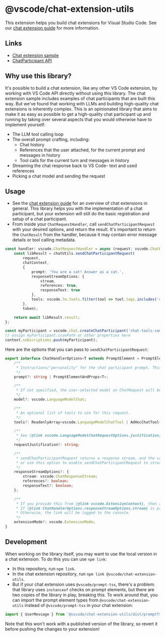 # @vscode/chat-extension-utils

This extension helps you build chat extensions for Visual Studio Code. See our [chat extension guide](https://code.visualstudio.com/api/extension-guides/chat) for more information.

## Links

- [Chat extension sample](https://github.com/microsoft/vscode-extension-samples/tree/main/chat-sample)
- [ChatParticipant API](https://code.visualstudio.com/api/references/vscode-api#chat)

## Why use this library?

It's possible to build a chat extension, like any other VS Code extension, by working with VS Code API directly without using this library. The chat extension sample includes examples of chat participants that are built this way. But we've found that working with LLMs and building high-quality chat extensions is inherently complex. This is an opinionated library that aims to make it as easy as possible to get a high-quality chat participant up and running by taking over several aspects that you would otherwise have to implement yourself:

- The LLM tool calling loop
- The overall prompt crafting, including:
    - Chat history
    - References that the user attached, for the current prompt and messages in history
    - Tool calls for the current turn and messages in history
- Streaming the chat response back to VS Code- text and used references
- Picking a chat model and sending the request

## Usage

- See the [chat extension guide](https://code.visualstudio.com/api/extension-guides/chat) for an overview of chat extensions in general. This library helps you with the implementation of a chat participant, but your extension will still do the basic registration and setup of a chat participant.
- From inside your `ChatRequestHandler`, call `sendChatParticipantRequest` with your desired options, and return the result. It's important to return the `ChatResult` from the handler, because it may contain error message details or tool calling metadata.

```ts
const handler: vscode.ChatRequestHandler = async (request: vscode.ChatRequest, chatContext: vscode.ChatContext, stream: vscode.ChatResponseStream, token: vscode.CancellationToken) => {
    const libResult = chatUtils.sendChatParticipantRequest(
        request,
        chatContext,
        {
            prompt: 'You are a cat! Answer as a cat.',
            responseStreamOptions: {
                stream,
                references: true,
                responseText: true
            },
            tools: vscode.lm.tools.filter(tool => tool.tags.includes('chat-tools-sample'))
        },
        token);

    return await libResult.result;
};

const myParticipant = vscode.chat.createChatParticipant('chat-tools-sample.catTools', handler);
// assign myParticipant.iconPath or other properties here
context.subscriptions.push(myParticipant);
```

Here are the options that you can pass to `sendChatParticipantRequest`:

```ts
export interface ChatHandlerOptions<T extends PromptElement = PromptElement> {
	/**
	 * Instructions/"personality" for the chat participant prompt. This is what makes this chat participant different from others.
	 */
	prompt?: string | PromptElementAndProps<T>;

	/**
	 * If not specified, the user-selected model on ChatRequest will be used.
	 */
	model?: vscode.LanguageModelChat;

	/**
	 * An optional list of tools to use for this request.
	 */
	tools?: ReadonlyArray<vscode.LanguageModelChatTool | AdHocChatTool<object>>;

	/**
	 * See {@link vscode.LanguageModelChatRequestOptions.justification}
	 */
	requestJustification?: string;

	/**
	 * sendChatParticipantRequest returns a response stream, and the caller can handle streaming the response,
	 * or use this option to enable sendChatParticipantRequest to stream the response back to VS Code.
	 */
	responseStreamOptions?: {
		stream: vscode.ChatResponseStream;
		references?: boolean;
		responseText?: boolean;
	};

	/**
	 * If you provide this from {@link vscode.ExtensionContext}, then a trace of the rendered prompt will be served.
	 * If {@link ChatHandlerOptions.responseStreamOptions.stream} is provided, a link to the trace will be added to the response.
	 * Otherwise, the link will be logged to the console.
	 */
	extensionMode?: vscode.ExtensionMode;
}
```

## Development

When working on the library itself, you may want to use the local version in a chat extension. To do this you can use `npm link`:

- In this repository, run `npm link`.
- In the chat extension repository, run `npm link @vscode/chat-extension-utils`.
- But if your chat extension uses `@vscode/prompt-tsx`, there's a problem: that library uses `instanceof` checks on prompt elements, but there are two copies of the library in play, breaking this. To work around that, you can import the prompt element types from `@vscode/chat-extension-utils` instead of `@vscode/prompt-tsx` in your chat extension:

```ts
import { UserMessage } from '@vscode/chat-extension-utils/dist/promptTsx';
```

Note that this won't work with a published version of the library, so revert it before pushing the changes to your extension!